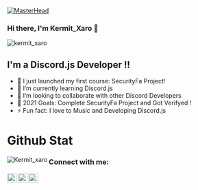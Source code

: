 [![MasterHead](https://media.discordapp.net/attachments/832678285808500738/832687690440769586/e8bb79f59a5452b181a7b22e291568c8.jpg?width=765&height=273)](https://achar.ml)
### Hi there, I'm Kermit_Xaro 👋
<p align="left"> <img src="https://komarev.com/ghpvc/?username=Kermit-xaro&label=Profile%20views&color=129e00&style=plastic" alt="kermit_xaro" /> </p>

## I'm a Discord.js Developer !!

- 🔭 I just launched my first course: SecurityFa Project!
- 🌱 I’m currently learning Discord.js
- 👯 I’m looking to collaborate with other Discord Developers
- 🥅 2021 Goals: Complete SecurityFa Project and Got Verifyed !
- ⚡ Fun fact: I love to Music and Developing Discord.js

# Github Stat
<p><img align="left" src="https://github-readme-stats.vercel.app/api/top-langs?username=kermit-xaro&show_icons=true&locale=en&layout=compact" alt="Kermit_xaro" /></p>


### Connect with me:
[<img align="left" alt="Kermit_xaro | DiscordServer" width="22px" src="https://media.discordapp.net/attachments/832678285808500738/832678621143367761/91_Discord_logo_logos-512.webp?width=461&height=461" />][Discordserver]
[<img align="left" alt="kermit_xaro | Instagram" width="22px" src="https://media.discordapp.net/attachments/832678285808500738/832679043240951849/4202090instagramlogosocialsocialmedia-115598_115703.png?width=461&height=461" />][instagram]
[<img align="left" alt="kermit_xaro | soundcloud" width="22px" src="https://media.discordapp.net/attachments/832678285808500738/832679745237286963/soundcloud.webp?width=461&height=461" />][soundcloud]














[Discordserver]: https://discord.gg/A2dbATeJve
[instagram]: https://instagram.com/kermit_xaro
[soundcloud]: https://soundcloud.com/user-618298858
